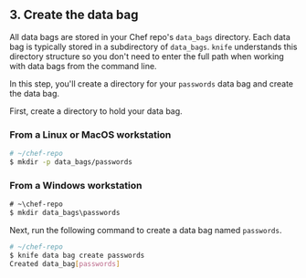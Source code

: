 ## 3. Create the data bag

All data bags are stored in your Chef repo's <code class="file-path">data\_bags</code> directory. Each data bag is typically stored in a subdirectory of <code class="file-path">data\_bags</code>. `knife` understands this directory structure so you don't need to enter the full path when working with data bags from the command line.

In this step, you'll create a directory for your `passwords` data bag and create the data bag.

First, create a directory to hold your data bag.

### From a Linux or MacOS workstation

```bash
# ~/chef-repo
$ mkdir -p data_bags/passwords
```

### From a Windows workstation

```ps
# ~\chef-repo
$ mkdir data_bags\passwords
```

Next, run the following command to create a data bag named `passwords`.

```bash
# ~/chef-repo
$ knife data bag create passwords
Created data_bag[passwords]
```
